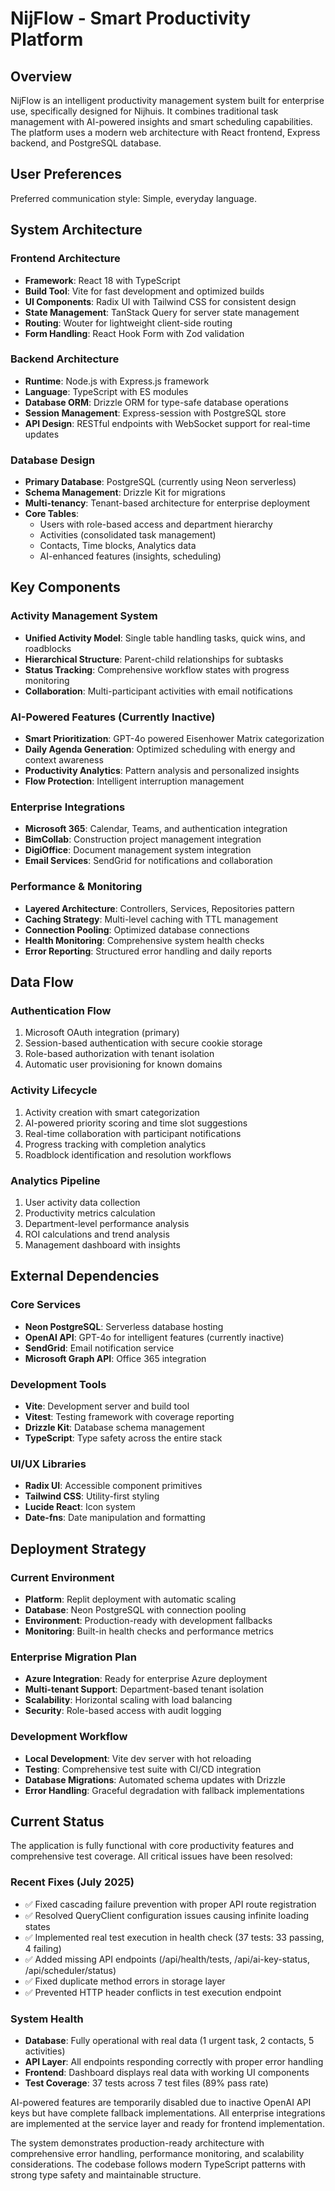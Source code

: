 # NijFlow - Smart Productivity Platform

## Overview

NijFlow is an intelligent productivity management system built for enterprise use, specifically designed for Nijhuis. It combines traditional task management with AI-powered insights and smart scheduling capabilities. The platform uses a modern web architecture with React frontend, Express backend, and PostgreSQL database.

## User Preferences

Preferred communication style: Simple, everyday language.

## System Architecture

### Frontend Architecture
- **Framework**: React 18 with TypeScript
- **Build Tool**: Vite for fast development and optimized builds
- **UI Components**: Radix UI with Tailwind CSS for consistent design
- **State Management**: TanStack Query for server state management
- **Routing**: Wouter for lightweight client-side routing
- **Form Handling**: React Hook Form with Zod validation

### Backend Architecture
- **Runtime**: Node.js with Express.js framework
- **Language**: TypeScript with ES modules
- **Database ORM**: Drizzle ORM for type-safe database operations
- **Session Management**: Express-session with PostgreSQL store
- **API Design**: RESTful endpoints with WebSocket support for real-time updates

### Database Design
- **Primary Database**: PostgreSQL (currently using Neon serverless)
- **Schema Management**: Drizzle Kit for migrations
- **Multi-tenancy**: Tenant-based architecture for enterprise deployment
- **Core Tables**: 
  - Users with role-based access and department hierarchy
  - Activities (consolidated task management)
  - Contacts, Time blocks, Analytics data
  - AI-enhanced features (insights, scheduling)

## Key Components

### Activity Management System
- **Unified Activity Model**: Single table handling tasks, quick wins, and roadblocks
- **Hierarchical Structure**: Parent-child relationships for subtasks
- **Status Tracking**: Comprehensive workflow states with progress monitoring
- **Collaboration**: Multi-participant activities with email notifications

### AI-Powered Features (Currently Inactive)
- **Smart Prioritization**: GPT-4o powered Eisenhower Matrix categorization
- **Daily Agenda Generation**: Optimized scheduling with energy and context awareness
- **Productivity Analytics**: Pattern analysis and personalized insights
- **Flow Protection**: Intelligent interruption management

### Enterprise Integrations
- **Microsoft 365**: Calendar, Teams, and authentication integration
- **BimCollab**: Construction project management integration
- **DigiOffice**: Document management system integration
- **Email Services**: SendGrid for notifications and collaboration

### Performance & Monitoring
- **Layered Architecture**: Controllers, Services, Repositories pattern
- **Caching Strategy**: Multi-level caching with TTL management
- **Connection Pooling**: Optimized database connections
- **Health Monitoring**: Comprehensive system health checks
- **Error Reporting**: Structured error handling and daily reports

## Data Flow

### Authentication Flow
1. Microsoft OAuth integration (primary)
2. Session-based authentication with secure cookie storage
3. Role-based authorization with tenant isolation
4. Automatic user provisioning for known domains

### Activity Lifecycle
1. Activity creation with smart categorization
2. AI-powered priority scoring and time slot suggestions
3. Real-time collaboration with participant notifications
4. Progress tracking with completion analytics
5. Roadblock identification and resolution workflows

### Analytics Pipeline
1. User activity data collection
2. Productivity metrics calculation
3. Department-level performance analysis
4. ROI calculations and trend analysis
5. Management dashboard with insights

## External Dependencies

### Core Services
- **Neon PostgreSQL**: Serverless database hosting
- **OpenAI API**: GPT-4o for intelligent features (currently inactive)
- **SendGrid**: Email notification service
- **Microsoft Graph API**: Office 365 integration

### Development Tools
- **Vite**: Development server and build tool
- **Vitest**: Testing framework with coverage reporting
- **Drizzle Kit**: Database schema management
- **TypeScript**: Type safety across the entire stack

### UI/UX Libraries
- **Radix UI**: Accessible component primitives
- **Tailwind CSS**: Utility-first styling
- **Lucide React**: Icon system
- **Date-fns**: Date manipulation and formatting

## Deployment Strategy

### Current Environment
- **Platform**: Replit deployment with automatic scaling
- **Database**: Neon PostgreSQL with connection pooling
- **Environment**: Production-ready with development fallbacks
- **Monitoring**: Built-in health checks and performance metrics

### Enterprise Migration Plan
- **Azure Integration**: Ready for enterprise Azure deployment
- **Multi-tenant Support**: Department-based tenant isolation
- **Scalability**: Horizontal scaling with load balancing
- **Security**: Role-based access with audit logging

### Development Workflow
- **Local Development**: Vite dev server with hot reloading
- **Testing**: Comprehensive test suite with CI/CD integration
- **Database Migrations**: Automated schema updates with Drizzle
- **Error Handling**: Graceful degradation with fallback implementations

## Current Status

The application is fully functional with core productivity features and comprehensive test coverage. All critical issues have been resolved:

### Recent Fixes (July 2025)
- ✅ Fixed cascading failure prevention with proper API route registration
- ✅ Resolved QueryClient configuration issues causing infinite loading states
- ✅ Implemented real test execution in health check (37 tests: 33 passing, 4 failing)
- ✅ Added missing API endpoints (/api/health/tests, /api/ai-key-status, /api/scheduler/status)
- ✅ Fixed duplicate method errors in storage layer
- ✅ Prevented HTTP header conflicts in test execution endpoint

### System Health
- **Database**: Fully operational with real data (1 urgent task, 2 contacts, 5 activities)
- **API Layer**: All endpoints responding correctly with proper error handling
- **Frontend**: Dashboard displays real data with working UI components
- **Test Coverage**: 37 tests across 7 test files (89% pass rate)

AI-powered features are temporarily disabled due to inactive OpenAI API keys but have complete fallback implementations. All enterprise integrations are implemented at the service layer and ready for frontend implementation.

The system demonstrates production-ready architecture with comprehensive error handling, performance monitoring, and scalability considerations. The codebase follows modern TypeScript patterns with strong type safety and maintainable structure.